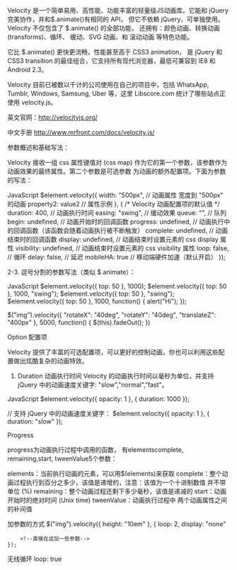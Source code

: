 Velocity 是一个简单易用、高性能、功能丰富的轻量级JS动画库。它能和 jQuery 完美协作，并和$.animate()有相同的 API， 但它不依赖 jQuery，可单独使用。 Velocity 不仅包含了 $.animate() 的全部功能， 还拥有：颜色动画、转换动画(transforms)、循环、 缓动、SVG 动画、和 滚动动画 等特色功能。

它比 $.animate() 更快更流畅，性能甚至高于 CSS3 animation， 是 jQuery 和 CSS3 transition 的最佳组合，它支持所有现代浏览器，最低可兼容到 IE8 和 Android 2.3。

Velocity 目前已被数以千计的公司使用在自己的项目中，包括 WhatsApp, Tumblr, Windows, Samsung, Uber 等，这里 Libscore.com 统计了哪些站点正使用 velocity.js。

英文官网：http://velocityjs.org/

中文手册
http://www.mrfront.com/docs/velocity.js/

参数概述和基础写法：

Velocity 接收一组 css 属性键值对 (css map) 作为它的第一个参数，该参数作为动画效果的最终属性。第二个参数是可选参数 为动画的额外配置项。下面为参数的写法：

JavaScript
$element.velocity({
    width: "500px",        // 动画属性 宽度到 "500px" 的动画
    property2: value2      // 属性示例
}, {
    /* Velocity 动画配置项的默认值 */
    duration: 400,         // 动画执行时间
    easing: "swing",       // 缓动效果
    queue: "",             // 队列
    begin: undefined,      // 动画开始时的回调函数
    progress: undefined,   // 动画执行中的回调函数（该函数会随着动画执行被不断触发）
    complete: undefined,   // 动画结束时的回调函数
    display: undefined,    // 动画结束时设置元素的 css display 属性
    visibility: undefined, // 动画结束时设置元素的 css visibility 属性
    loop: false,           // 循环
    delay: false,          // 延迟
    mobileHA: true         // 移动端硬件加速（默认开启）
});


2-3. 逗号分割的参数写法（类似 $.animate）：

JavaScript
$element.velocity({ top: 50 }, 1000);
$element.velocity({ top: 50 }, 1000, "swing");
$element.velocity({ top: 50 }, "swing");
$element.velocity({ top: 50 }, 1000, function() { alert("Hi"); });

$("img").velocity({
    "rotateX": "40deg",
    "rotateY": "40deg",
    "translateZ": "400px"
}, 5000, function() {
    $(this).fadeOut();
})



Option 配置项

Velocity 提供了丰富的可选配置项，可以更好的控制动画，你也可以利用这些配置做出炫酷复杂的动画特效。

1. Duration 动画执行时间
Velocity 的动画执行时间以毫秒为单位，并支持 jQuery 中的动画速度关键字: "slow","normal","fast"。

JavaScript
$element.velocity({ opacity: 1 }, { duration: 1000 });

// 支持 jQuery 中的动画速度关键字：
$element.velocity({ opacity: 1 }, { duration: "slow" });


Progress

progress为动画执行过程中调用的函数， 有elementscomplete, remaining,start, tweenValue5个参数：

elements：当前执行动画的元素，可以用$(elements)来获取
complete：整个动画过程执行到百分之多少，该值是递增的，注意：该值为一个十进制数值 并不带单位 (%)
remaining：整个动画过程还剩下多少毫秒，该值是递减的
start：动画开始时的绝对时间 (Unix time)
tweenValue：动画执行过程中 两个动画属性之间的补间值


加参数的方式
$("img").velocity({
        height: "10em"
    }, {
        loop: 2,
        display: "none"  

        <!--直接在这加一些参数-->
    });


无线循环
loop: true